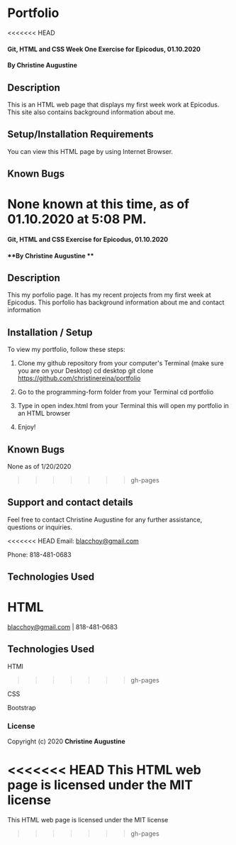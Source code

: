 # Portfolio

<<<<<<< HEAD
#### Git, HTML and CSS Week One Exercise for Epicodus, 01.10.2020

#### **By Christine Augustine**

## Description

This is an HTML web page that displays my first week work at Epicodus. This site also contains background information about me. 

## Setup/Installation Requirements

You can view this HTML page by using Internet Browser.

## Known Bugs

None known at this time, as of 01.10.2020 at 5:08 PM. 
=======
#### Git, HTML and CSS Exercise for Epicodus, 01.10.2020

#### **By Christine Augustine **

## Description

This my porfolio page. It has my recent projects from my first week at Epicodus. This porfolio has background information about me and contact information

## Installation / Setup
To view my portfolio, follow these steps:

1. Clone my github repository from your computer's Terminal (make sure you are on your Desktop)
  cd desktop
  git clone https://github.com/christinereina/portfolio

2. Go to the programming-form folder from your Terminal
  cd portfolio

3. Type in open index.html from your Terminal 
  this will open my portfolio in an HTML browser

4. Enjoy!


## Known Bugs

None as of 1/20/2020
>>>>>>> gh-pages

## Support and contact details

Feel free to contact Christine Augustine for any further assistance, questions or inquiries. 

<<<<<<< HEAD
Email: blacchoy@gmail.com

Phone: 818-481-0683

## Technologies Used

HTML
=======
blacchoy@gmail.com | 818-481-0683 

## Technologies Used

HTMl
>>>>>>> gh-pages

CSS

Bootstrap

### License

Copyright (c) 2020 **Christine Augustine**

<<<<<<< HEAD
This HTML web page is licensed under the MIT license
=======
This HTML web page is licensed under the MIT license
>>>>>>> gh-pages

